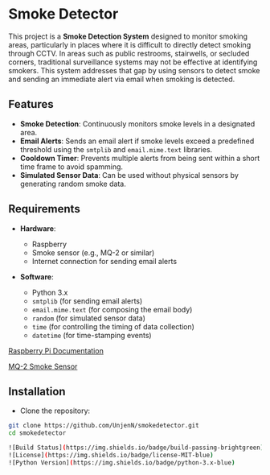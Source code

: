 # Smoke Detector

This project is a **Smoke Detection System** designed to monitor smoking areas, particularly in places where it is difficult to directly detect smoking through CCTV. In areas such as public restrooms, stairwells, or secluded corners, traditional surveillance systems may not be effective at identifying smokers. This system addresses that gap by using sensors to detect smoke and sending an immediate alert via email when smoking is detected.

## Features

- **Smoke Detection**: Continuously monitors smoke levels in a designated area.
- **Email Alerts**: Sends an email alert if smoke levels exceed a predefined threshold using the `smtplib` and `email.mime.text` libraries.
- **Cooldown Timer**: Prevents multiple alerts from being sent within a short time frame to avoid spamming.
- **Simulated Sensor Data**: Can be used without physical sensors by generating random smoke data.

## Requirements

- **Hardware**:
  - Raspberry
  - Smoke sensor (e.g., MQ-2 or similar)
  - Internet connection for sending email alerts
 
- **Software**:
  - Python 3.x
  - `smtplib` (for sending email alerts)
  - `email.mime.text` (for composing the email body)
  - `random` (for simulated sensor data)
  - `time` (for controlling the timing of data collection)
  - `datetime` (for time-stamping events)
 
[Raspberry Pi Documentation](https://www.raspberrypi.org/documentation/)

[MQ-2 Smoke Sensor](https://www.example.com)

## Installation

  - Clone the repository:
   ```bash
   git clone https://github.com/UnjenN/smokedetector.git
   cd smokedetector

![Build Status](https://img.shields.io/badge/build-passing-brightgreen)
![License](https://img.shields.io/badge/license-MIT-blue)
![Python Version](https://img.shields.io/badge/python-3.x-blue)
